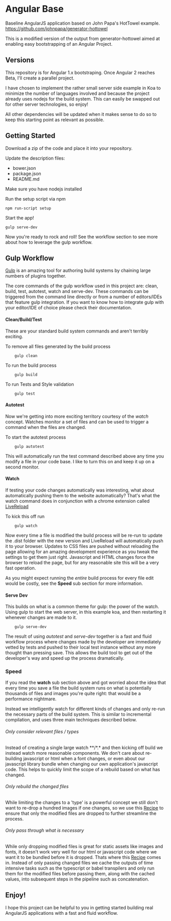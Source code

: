 # Angular Base
Baseline AngularJS application based on John Papa's HotTowel example.
https://github.com/johnpapa/generator-hottowel

This is a modified version of the output from generator-hottowel aimed at enabling easy bootstrapping of an Angular Project. 

## Versions
This repository is for Angular 1.x bootstraping. Once Angular 2 reaches Beta, I'll create a parallel project.

I have chosen to implement the rather small server side example in Koa to minimize the number of languages involved and because the project already uses nodejs for the build system. This can easily be swapped out for other server technologies, so enjoy!

All other dependencies will be updated when it makes sense to do so to keep this starting point as relevant as possible.

## Getting Started
Download a zip of the code and place it into your repository.

Update the description files:
* bower.json
* package.json
* README.md 

Make sure you have nodejs installed 

Run the setup script via npm

```shell
npm run-script setup
```

Start the app!
```shell
gulp serve-dev
```

Now you're ready to rock and roll! See the workflow section to see more about how to leverage the gulp workflow.

## Gulp Workflow
[Gulp](http://gulpjs.com/) is an amazing tool for authoring build systems by chaining large numbers of plugins together.

The core commands of the gulp workflow used in this project are: clean, build, test, autotest, watch and serve-dev. These commands can be triggered from the command line directly or from a number of editors/IDEs that feature gulp integration. If you want to know how to integrate gulp with your editor/IDE of choice please check their documentation.

#### Clean/Build/Test 
These are your standard build system commands and aren't terribly exciting.

To remove all files generated by the build process
```shell
    gulp clean
```

To run the build process
```shell
    gulp build
```

To run Tests and Style validation
```shell
    gulp test
```

#### Autotest
Now we're getting into more exciting territory courtesy of the *watch* concept. Watches monitor a set of files and can be used to trigger a command when the files are changed.

To start the autotest process
```shell
    gulp autotest
```
    
This will automatically run the test command described above any time you modify a file in your code base. I like to turn this on and keep it up on a second monitor.

#### Watch
If testing your code changes automatically was interesting, what about automatically pushing them to the website automatically? That's what the watch command does in conjunction with a chrome extension called [LiveReload](https://chrome.google.com/webstore/detail/livereload/jnihajbhpnppcggbcgedagnkighmdlei)

To kick this off run
```shell
    gulp watch
```

Now every time a file is modified the build process will be re-run to update the .dist folder with the new version and LiveReload will automatically push it to your browser. Updates to CSS files are pushed without reloading the page allowing for an amazing development experience as you tweak the settings to get them just right. Javascript and HTML changes force the browser to reload the page, but for any reasonable site this will be a very fast operation.

As you might expect running the *entire* build process for every file edit would be costly, see the **Speed** sub section for more information.

#### Serve Dev
This builds on what is a common theme for gulp: the power of the watch. Using gulp to start the web server, in this example koa, and then restarting it whenever changes are made to it. 
```shell
    gulp serve-dev
```    

The result of using *autotest* and *serve-dev* together is a fast and fluid workflow process where changes made by the developer are immediately vetted by tests and pushed to their local test instance without any more thought than pressing save. This allows the build tool to get out of the developer's way and speed up the process dramatically.

### Speed
If you read the **watch** sub section above and got worried about the idea that every time you save a file the build system runs on what is potentially thousands of files and images you're quite right: that would be a performance nightmare. 

Instead we intelligently watch for different kinds of changes and only re-run the necessary parts of the build system. This is similar to incremental compilation, and uses three main techniques described below.

###### Only consider relevant files / types
Instead of creating a single large watch \*\*/\*.\* and then kicking off build we instead watch more reasonable components. We don't care about re-building javascript or html when a font changes, or even about our javascript library bundle when changing our own application's javascript code. This helps to quickly limit the scope of a rebuild based on what has changed.

###### Only rebuild the changed files
While limiting the changes to a 'type' is a powerful concept we still don't want to re-drop a hundred images if one changes, so we use this [Recipe](https://github.com/gulpjs/gulp/blob/master/docs/recipes/rebuild-only-files-that-change.md) to ensure that only the modified files are dropped to further streamline the process.

###### Only pass through what is necessary
While only dropping modified files is great for static assets like images and fonts, it doesn't work very well for our html or javascript code where we want it to be bundled before it is dropped. Thats where this [Recipe](https://github.com/gulpjs/gulp/blob/master/docs/recipes/only-pass-through-changed-files.md) comes in. Instead of only passing changed files we cache the outputs of time intensive tasks such as the typescript or babel transpilers and only run them for the modified files before passing them, along with the cached values, into subsequent steps in the pipeline such as concatenation.

## Enjoy!
I hope this project can be helpful to you in getting started building real AngularJS applications with a fast and fluid workflow.
